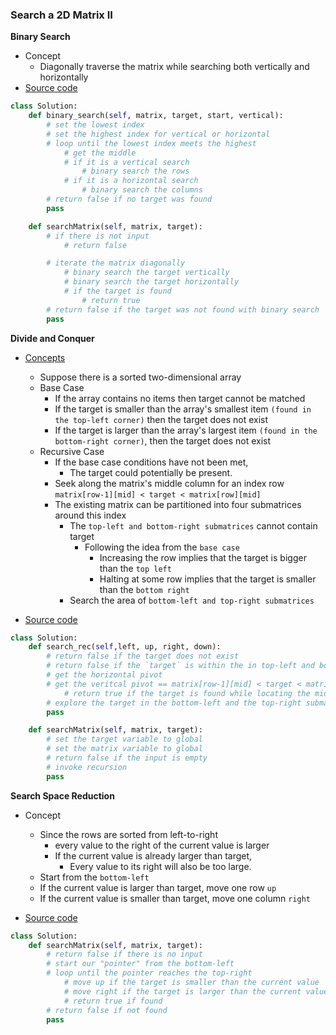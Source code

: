 ### Search a 2D Matrix II
**Binary Search**
- Concept
    - Diagonally traverse the matrix while searching both vertically and horizontally
- [Source code](source/Binary.py)
```python
class Solution:
    def binary_search(self, matrix, target, start, vertical):
        # set the lowest index
        # set the highest index for vertical or horizontal
        # loop until the lowest index meets the highest
            # get the middle
            # if it is a vertical search
                # binary search the rows
            # if it is a horizontal search
                # binary search the columns
        # return false if no target was found
        pass 

    def searchMatrix(self, matrix, target):
        # if there is not input
            # return false

        # iterate the matrix diagonally
            # binary search the target vertically
            # binary search the target horizontally
            # if the target is found
                # return true
        # return false if the target was not found with binary search
        pass 
```

**Divide and Conquer**
- [Concepts](images/Divide.png)
    - Suppose there is a sorted two-dimensional array
    - Base Case
        - If the array contains no items then target cannot be matched 
        - If the target is smaller than the array's smallest item `(found in the top-left corner)` then the target does not exist
        - If the target is larger than the array's largest item `(found in the bottom-right corner)`, then the target does not exist 
    - Recursive Case
        - If the base case conditions have not been met, 
            - The target could potentially be present. 
        - Seek along the matrix's middle column for an index row `matrix[row-1][mid] < target < matrix[row][mid]`
        - The existing matrix can be partitioned into four submatrices around this index
            - The `top-left and bottom-right submatrices` cannot contain target
                - Following the idea from the `base case`
                    - Increasing the row implies that the target is bigger than the `top left`
                    - Halting at some row implies that the target is smaller than the `bottom right`
            - Search the area of `bottom-left and top-right submatrices`  

- [Source code](source/Divide.py)
```python
class Solution:
    def search_rec(self,left, up, right, down):
        # return false if the target does not exist 
        # return false if the `target` is within the in top-left and bottom-right submatrices
        # get the horizontal pivot
        # get the veritcal pivot == matrix[row-1][mid] < target < matrix[row][mid]
            # return true if the target is found while locating the middle
        # explore the target in the bottom-left and the top-right submatrices
        pass

    def searchMatrix(self, matrix, target):
        # set the target variable to global
        # set the matrix variable to global
        # return false if the input is empty
        # invoke recursion
        pass
```

**Search Space Reduction**
- Concept
    - Since the rows are sorted from left-to-right
        - every value to the right of the current value is larger 
        - If the current value is already larger than target,
            - Every value to its right will also be too large.        
    - Start from the `bottom-left` 
    - If the current value is larger than target, move one row `up`
    - If the current value is smaller than target, move one column `right` 

- [Source code](source/Reduction.py)
```python
class Solution:
    def searchMatrix(self, matrix, target):
        # return false if there is no input
        # start our "pointer" from the bottom-left
        # loop until the pointer reaches the top-right
            # move up if the target is smaller than the current value
            # move right if the target is larger than the current value
            # return true if found
        # return false if not found
        pass 
```
